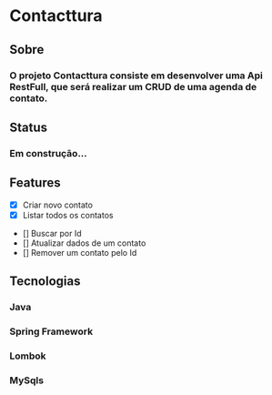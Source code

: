 # Contacttura

## Sobre

### O projeto Contacttura consiste em desenvolver uma Api RestFull, que será realizar um CRUD de uma agenda de contato.

## Status

### Em construção...

## Features

- [x] Criar novo contato
- [x] Listar todos os contatos
- [] Buscar por Id
- [] Atualizar dados de um contato
- [] Remover um contato pelo Id

## Tecnologias

### Java
### Spring Framework
### Lombok
### MySqls